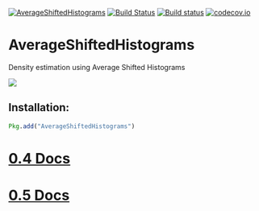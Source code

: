 [![AverageShiftedHistograms](http://pkg.julialang.org/badges/AverageShiftedHistograms_0.5.svg)](http://pkg.julialang.org/?pkg=AverageShiftedHistograms)
[![Build Status](https://travis-ci.org/joshday/AverageShiftedHistograms.jl.svg?branch=master)](https://travis-ci.org/joshday/AverageShiftedHistograms.jl)
[![Build status](https://ci.appveyor.com/api/projects/status/287rsp7u4qf0y3tw/branch/master?svg=true)](https://ci.appveyor.com/project/joshday/averageshiftedhistograms-jl/branch/master)
[![codecov.io](http://codecov.io/github/joshday/AverageShiftedHistograms.jl/coverage.svg?branch=master)](http://codecov.io/github/joshday/AverageShiftedHistograms.jl?branch=master)

# AverageShiftedHistograms

Density estimation using Average Shifted Histograms

![](https://cloud.githubusercontent.com/assets/8075494/17938441/ce8815e4-69da-11e6-8f19-33052e2ef21e.gif)

## Installation:

```julia
Pkg.add("AverageShiftedHistograms")
```

# [0.4 Docs](https://github.com/joshday/AverageShiftedHistograms.jl/blob/4211846341513d0ba818945e33064b56d63255a7/README.md)
# [0.5 Docs](http://joshday.github.io/AverageShiftedHistograms.jl/)
